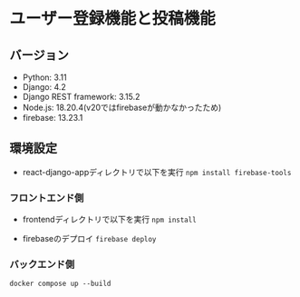 # ユーザー登録機能と投稿機能

## バージョン
* Python: 3.11
* Django: 4.2
* Django REST framework: 3.15.2
* Node.js: 18.20.4(v20ではfirebaseが動かなかったため)
* firebase: 13.23.1

## 環境設定
* react-django-appディレクトリで以下を実行
`npm install firebase-tools`

### フロントエンド側
* frontendディレクトリで以下を実行
`npm install`

* firebaseのデプロイ
`firebase deploy`

### バックエンド側
`docker compose up --build`

